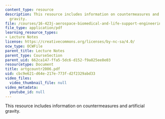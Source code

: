 ```yaml
---
content_type: resource
description: This resource includes information on countermeasures and artificial
  gravity.
file: /courses/16-423j-aerospace-biomedical-and-life-support-engineering-spring-2006/cbc9e621d64e217e773fd2f2329abd33_artgcountr2006.pdf
file_type: application/pdf
learning_resource_types:
- Lecture Notes
license: https://creativecommons.org/licenses/by-nc-sa/4.0/
ocw_type: OCWFile
parent_title: Lecture Notes
parent_type: CourseSection
parent_uid: 662ca147-ffa5-5dc6-d152-f9a825ee8e03
resourcetype: Document
title: artgcountr2006.pdf
uid: cbc9e621-d64e-217e-773f-d2f2329abd33
video_files:
  video_thumbnail_file: null
video_metadata:
  youtube_id: null
---
```

This resource includes information on countermeasures and artificial gravity.